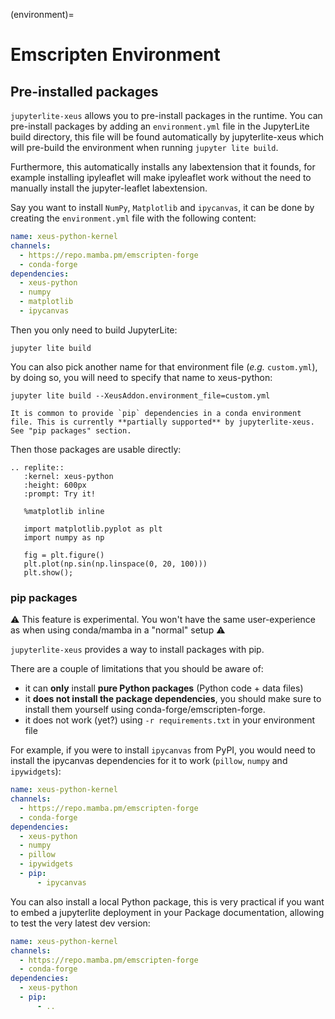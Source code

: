 (environment)=

# Emscripten Environment

## Pre-installed packages

`jupyterlite-xeus` allows you to pre-install packages in the runtime. You can pre-install packages by adding an `environment.yml` file in the JupyterLite build directory, this file will be found automatically by jupyterlite-xeus which will pre-build the environment when running `jupyter lite build`.

Furthermore, this automatically installs any labextension that it founds, for example installing ipyleaflet will make ipyleaflet work without the need to manually install the jupyter-leaflet labextension.

Say you want to install `NumPy`, `Matplotlib` and `ipycanvas`, it can be done by creating the `environment.yml` file with the following content:

```yaml
name: xeus-python-kernel
channels:
  - https://repo.mamba.pm/emscripten-forge
  - conda-forge
dependencies:
  - xeus-python
  - numpy
  - matplotlib
  - ipycanvas
```

Then you only need to build JupyterLite:

```
jupyter lite build
```

You can also pick another name for that environment file (_e.g._ `custom.yml`), by doing so, you will need to specify that name to xeus-python:

```
jupyter lite build --XeusAddon.environment_file=custom.yml
```

```{warning}
It is common to provide `pip` dependencies in a conda environment file. This is currently **partially supported** by jupyterlite-xeus. See "pip packages" section.
```

Then those packages are usable directly:

```{eval-rst}
.. replite::
   :kernel: xeus-python
   :height: 600px
   :prompt: Try it!

   %matplotlib inline

   import matplotlib.pyplot as plt
   import numpy as np

   fig = plt.figure()
   plt.plot(np.sin(np.linspace(0, 20, 100)))
   plt.show();
```

### pip packages

⚠ This feature is experimental. You won't have the same user-experience as when using conda/mamba in a "normal" setup ⚠

`jupyterlite-xeus` provides a way to install packages with pip.

There are a couple of limitations that you should be aware of:

- it can **only** install **pure Python packages** (Python code + data files)
- it **does not install the package dependencies**, you should make sure to install them yourself using conda-forge/emscripten-forge.
- it does not work (yet?) using `-r requirements.txt` in your environment file

For example, if you were to install `ipycanvas` from PyPI, you would need to install the ipycanvas dependencies for it to work (`pillow`, `numpy` and `ipywidgets`):

```yaml
name: xeus-python-kernel
channels:
  - https://repo.mamba.pm/emscripten-forge
  - conda-forge
dependencies:
  - xeus-python
  - numpy
  - pillow
  - ipywidgets
  - pip:
      - ipycanvas
```

You can also install a local Python package, this is very practical if you want to embed
a jupyterlite deployment in your Package documentation, allowing to test the very latest dev version:

```yaml
name: xeus-python-kernel
channels:
  - https://repo.mamba.pm/emscripten-forge
  - conda-forge
dependencies:
  - xeus-python
  - pip:
      - ..
```
